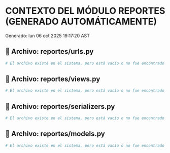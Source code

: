 # CONTEXTO DEL MÓDULO REPORTES (GENERADO AUTOMÁTICAMENTE)
Generado: lun 06 oct 2025 19:17:20 AST

## 📄 Archivo: reportes/urls.py
```python
# El archivo existe en el sistema, pero está vacío o no fue encontrado en la ruta.
```

## 📄 Archivo: reportes/views.py
```python
# El archivo existe en el sistema, pero está vacío o no fue encontrado en la ruta.
```

## 📄 Archivo: reportes/serializers.py
```python
# El archivo existe en el sistema, pero está vacío o no fue encontrado en la ruta.
```

## 📄 Archivo: reportes/models.py
```python
# El archivo existe en el sistema, pero está vacío o no fue encontrado en la ruta.
```

